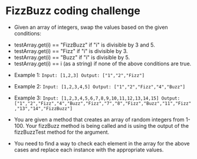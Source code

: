 # FizzBuzz coding challenge

* Given an array of integers, swap the values based on the given conditions:

- testArray.get(i) == "FizzBuzz" if "i" is divisible by 3 and 5.
- testArray.get(i) == "Fizz" if "i" is divisible by 3.
- testArray.get(i) == "Buzz" if "i" is divisible by 5.
- testArray.get(i) == i (as a string) if none of the above conditions are true.
  

* Example 1:
`Input: [1,2,3]
Output: ["1","2","Fizz"]`

* Example 2:
`Input: [1,2,3,4,5]
Output: ["1","2","Fizz","4","Buzz"]`

* Example 3:
`Input: [1,2,3,4,5,6,7,8,9,10,11,12,13,14,15]
Output: ["1","2","Fizz","4","Buzz","Fizz","7","8","Fizz","Buzz","11","Fizz","13","14","FizzBuzz"]`

* You are given a method that creates an array of random integers from 1-100. Your fizzBuzz method is being called and is using the output of the fizzBuzzTest method for the argument. 
* You need to find a way to check each element in the array for the above cases and replace each instance with the appropriate values. 

